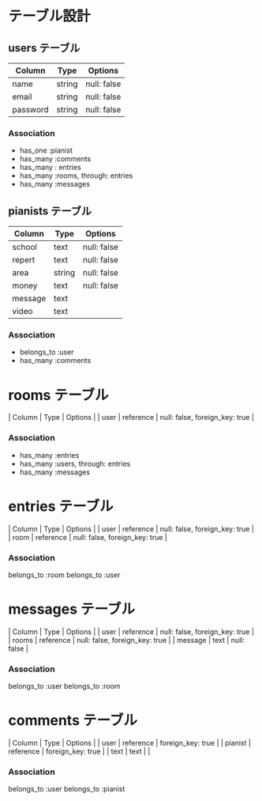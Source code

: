 # テーブル設計

## users テーブル

| Column     | Type   | Options     |
| --------   | ------ | ----------- |
| name       | string | null: false |
| email      | string | null: false |
| password   | string | null: false |

### Association

- has_one :pianist
- has_many :comments
- has_many : entries
- has_many :rooms, through: entries
- has_many :messages


## pianists テーブル

| Column   | Type   | Options     |
| -------- | -----  | ----------  |
| school   | text   | null: false |
| repert   | text   | null: false |
| area     | string | null: false |
| money    | text   | null: false |
| message  | text   |             |
| video    | text   |             |

### Association

- belongs_to :user
- has_many :comments

# rooms テーブル

| Column   | Type      | Options                        |
| user     | reference | null: false, foreign_key: true |

### Association

- has_many :entries
- has_many :users, through: entries
- has_many :messages



# entries テーブル

| Column   | Type      | Options                        |
| user     | reference | null: false, foreign_key: true |
| room     | reference | null: false, foreign_key: true |

### Association

belongs_to :room
belongs_to :user

# messages テーブル

| Column   | Type      | Options                        |
| user     | reference | null: false, foreign_key: true |
| rooms    | reference | null: false, foreign_key: true |
| message  | text      | null: false                    |

### Association

belongs_to :user
belongs_to :room

# comments テーブル

| Column   | Type      | Options           |
| user     | reference | foreign_key: true |
| pianist  | reference | foreign_key: true |
| text     | text      |                   |

### Association

belongs_to :user
belongs_to :pianist
